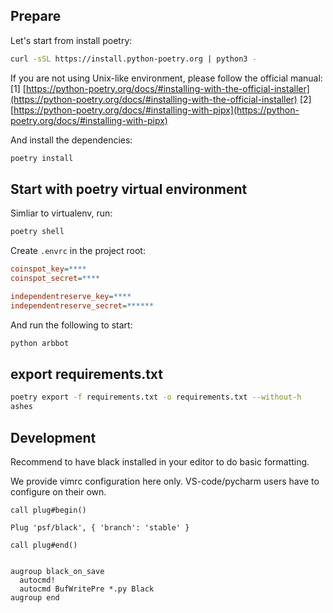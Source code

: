 ## Prepare

Let's start from install poetry:

```bash
curl -sSL https://install.python-poetry.org | python3 -
```

If you are not using Unix-like environment, please follow the official manual:
[1] [https://python-poetry.org/docs/#installing-with-the-official-installer](https://python-poetry.org/docs/#installing-with-the-official-installer)
[2] [https://python-poetry.org/docs/#installing-with-pipx](https://python-poetry.org/docs/#installing-with-pipx)

And install the dependencies:

```bash
poetry install
```

## Start with poetry virtual environment

Simliar to virtualenv, run:

```bash
poetry shell
```

Create `.envrc` in the project root:

```ini
coinspot_key=****
coinspot_secret=****

independentreserve_key=****
independentreserve_secret=******
```

And run the following to start:

```bash
python arbbot
```

## export requirements.txt

```bash
poetry export -f requirements.txt -o requirements.txt --without-h
ashes
```

## Development

Recommend to have black installed in your editor to do basic formatting.

We provide vimrc configuration here only. VS-code/pycharm users have to configure on their own.

```vimrc
call plug#begin()

Plug 'psf/black', { 'branch': 'stable' }

call plug#end()


augroup black_on_save
  autocmd!
  autocmd BufWritePre *.py Black
augroup end
```
